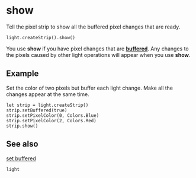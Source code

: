 # show

Tell the pixel strip to show all the buffered pixel changes that are ready.

```sig
light.createStrip().show()
```

You use **show** if you have pixel changes that are **[buffered](/reference/light/neopixelstrip/set-buffered)**. Any changes to the pixels caused by other light operations will appear when you use **show**. 

## Example

Set the color of two pixels but buffer each light change. Make all the changes appear at the same time.

```blocks
let strip = light.createStrip()
strip.setBuffered(true)
strip.setPixelColor(0, Colors.Blue)
strip.setPixelColor(2, Colors.Red)
strip.show()
```

## See also

[set buffered](/reference/light/neopixelstrip/set-buffered)

```package
light
```


